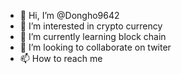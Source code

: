 - 👋 Hi, I’m @Dongho9642
- 👀 I’m interested in crypto currency
- 🌱 I’m currently learning block chain
- 💞️ I’m looking to collaborate on twiter
- 📫 How to reach me 

<!---
Dongho9642/Dongho9642 is a ✨ special ✨ repository because its `README.md` (this file) appears on your GitHub profile.
You can click the Preview link to take a look at your changes.
--->
